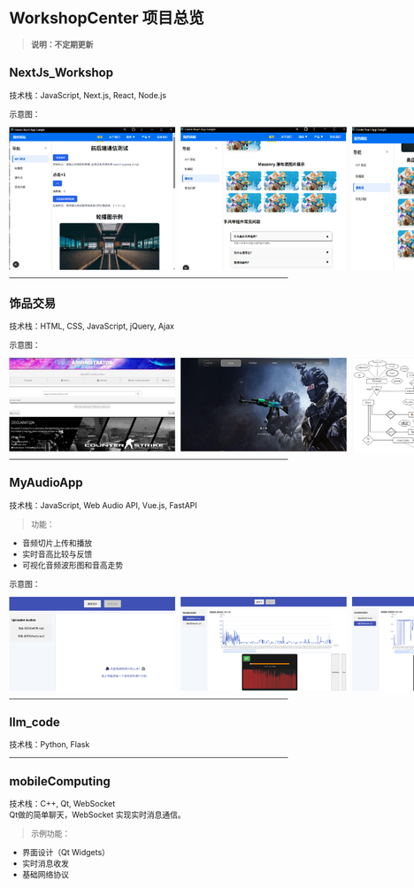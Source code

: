 # WorkshopCenter 项目总览

> **说明：不定期更新**

## NextJs_Workshop
技术栈：JavaScript, Next.js, React, Node.js

示意图：  
<div style="display: flex; gap: 10px;">
  <img src="NextJs_Workshop/image/1.png" alt="NextJs_Workshop示意图1" width="300" />
  <img src="NextJs_Workshop/image/3.png" alt="NextJs_Workshop示意图2" width="300" />
  <img src="NextJs_Workshop/image/2.png" alt="NextJs_Workshop示意图3" width="300" />
  <img src="NextJs_Workshop/image/4.png" alt="NextJs_Workshop示意图3" width="300" />
</div>

---

## 饰品交易
技术栈：HTML, CSS, JavaScript, jQuery, Ajax  

示意图：
<div style="display: flex; gap: 10px;">
  <img src="饰品交易/相关图片/admin.png" alt="饰品交易示意图1" width="300" />
  <img src="饰品交易/相关图片/hp.png" alt="饰品交易示意图2" width="300" />
  <img src="饰品交易/相关图片/er.png" alt="饰品交易示意图3" width="300" />
</div>

---

## MyAudioApp
技术栈：JavaScript, Web Audio API, Vue.js, FastAPI  

> 功能：
- 音频切片上传和播放
- 实时音高比较与反馈
- 可视化音频波形图和音高走势

示意图：  
<div style="display: flex; gap: 10px;">
  <img src="my-audio-app/imag/1.png" alt="MyAudioApp示意图1" width="300" />
  <img src="my-audio-app/imag/2.png" alt="MyAudioApp示意图2" width="300" />
  <img src="my-audio-app/imag/3.png" alt="MyAudioApp示意图3" width="300" />
  <img src="my-audio-app/imag/4.png" alt="MyAudioApp示意图4" width="300" />
  <img src="my-audio-app/imag/5.png" alt="MyAudioApp示意图5" width="300" />
  <img src="my-audio-app/imag/6.png" alt="MyAudioApp示意图6" width="300" />
</div>

---

## llm_code
技术栈：Python, Flask

---

## mobileComputing
技术栈：C++, Qt, WebSocket  
Qt做的简单聊天，WebSocket 实现实时消息通信。

> 示例功能：
- 界面设计（Qt Widgets）
- 实时消息收发
- 基础网络协议
